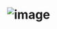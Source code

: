 # ![image](https://user-images.githubusercontent.com/73323188/135567470-ebcc8af4-52ae-498b-b5b8-c9279b7fd249.png)

